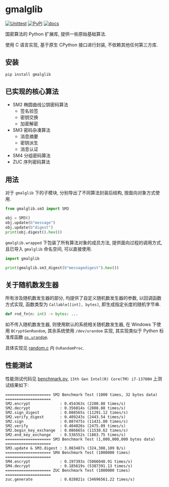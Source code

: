 # gmalglib

[![Unittest](https://github.com/ww-rm/gmalglib/actions/workflows/python-test.yml/badge.svg)](https://github.com/ww-rm/gmalglib/actions/workflows/python-test.yml)
[![PyPI](https://github.com/ww-rm/gmalglib/actions/workflows/python-publish.yml/badge.svg)](https://github.com/ww-rm/gmalglib/actions/workflows/python-publish.yml)
[![docs](https://readthedocs.org/projects/gmalglib/badge/?version=latest)](https://gmalglib.readthedocs.io/zh-cn/latest/?badge=latest)

国密算法的 Python 扩展库, 提供一些原始基础算法.

使用 C 语言实现, 基于原生 CPython 接口进行封装, 不依赖其他任何第三方库.

## 安装

```bash
pip install gmalglib
```

## 已实现的核心算法

- SM2 椭圆曲线公钥密码算法
    - 签名验签
    - 密钥交换
    - 加密解密
- SM3 密码杂凑算法
    - 消息摘要
    - 密钥派生
    - 消息认证
- SM4 分组密码算法
- ZUC 序列密码算法

## 用法

对于 `gmalglib` 下的子模块, 分别导出了不同算法封装后结构, 按面向对象方式使用.

```python
from gmalglib.sm3 import SM3

obj = SM3()
obj.update(b"message")
obj.update(b"digest")
print(obj.digest().hex())
```

`gmalglib.wrapped` 下包装了所有算法对象的成员方法, 提供面向过程的调用方式, 且已导入 `gmalglib` 命名空间, 可以直接使用.

```python
import gmalglib

print(gmalglib.sm3_digest(b"messagedigest").hex())
```

## 关于随机数发生器

所有涉及随机数发生器的部分, 均提供了自定义随机数发生器的参数, 以回调函数方式实现, 函数类型为 `Callable[[int], bytes]`, 即生成指定长度的随机字节串.

```python
def rnd_fn(n: int) -> bytes: ...
```

如不传入随机数发生器, 则使用默认的系统相关随机数发生器, 在 Windows 下使用 `BCryptGenRandom`, 其余系统使用 `/dev/urandom` 实现, 其实现类似于 Python 标准库函数 [`os.urandom`](https://docs.python.org/3/library/os.html#os.urandom).

具体实现见 [random.c](https://github.com/ww-rm/gmalglib/blob/main/src/gmalglib/core/random.c) 内 `OsRandomProc`.

## 性能测试

性能测试代码见 [benchmark.py](https://github.com/ww-rm/gmalglib/blob/main/benchmark.py), `13th Gen Intel(R) Core(TM) i7-13700H` 上测试结果如下:

```plain
==================== SM2 Benchmark Test (1000 times, 32 bytes data) ====================
SM2.encrypt             : 0.454363s (2200.88 times/s)
SM2.decrypt             : 0.356014s (2808.88 times/s)
SM2.sign_digest         : 0.088565s (11291.12 times/s)
SM2.verify_digest       : 0.409243s (2443.54 times/s)
SM2.sign                : 0.087475s (11431.80 times/s)
SM2.verify              : 0.404026s (2475.09 times/s)
SM2.begin_key_exchange  : 0.086665s (11538.62 times/s)
SM2.end_key_exchange    : 0.536552s (1863.75 times/s)
==================== SM3 Benchmark Test (1,000,000,000 bytes data) ====================
SM3.update & SM3.digest : 3.083487s (324,308,109 B/s)
==================== SM4 Benchmark Test (1000000 times) ====================
SM4.encrypt             : 0.197393s (5066040.91 times/s)
SM4.decrypt             : 0.185619s (5387391.13 times/s)
==================== ZUC Benchmark Test (1000000 times) ====================
zuc.generate            : 0.028821s (34696561.22 times/s)
```
